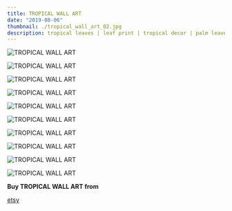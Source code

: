 ```yaml
---
title: TROPICAL WALL ART
date: "2019-08-06"
thumbnail: ./tropical_wall_art_02.jpg
description: tropical leaves | leaf print | tropical decor | palm leaves | tropical art | tropical print
---
```


![TROPICAL WALL ART](./tropical_wall_art_01.jpg)

![TROPICAL WALL ART](./tropical_wall_art_02.jpg)

![TROPICAL WALL ART](./tropical_wall_art_03.jpg)

![TROPICAL WALL ART](./tropical_wall_art_04.jpg)

![TROPICAL WALL ART](./tropical_wall_art_05.jpg)

![TROPICAL WALL ART](./tropical_wall_art_06.jpg)

![TROPICAL WALL ART](./tropical_wall_art_07.jpg)

![TROPICAL WALL ART](./tropical_wall_art_08.jpg)

![TROPICAL WALL ART](./tropical_wall_art_09.jpg)

![TROPICAL WALL ART](./tropical_wall_art_10.jpg)


<div class="centered">
<span style="margin-right:5px; font-weight:bold;">Buy TROPICAL WALL ART from</span>

[etsy](https://www.etsy.com/listing/684901230/tropical-wall-art-tropical-leaves-leaf?ref=shop_home_active_11)

</div>

